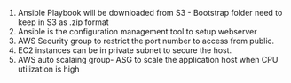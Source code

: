 1. Ansible Playbook will be downloaded from S3 - Bootstrap folder need to keep in S3 as .zip format
2. Ansible is the configuration management tool to setup webserver
3. AWS Security group to restrict the port number to access from public.
4. EC2 instances can be in private subnet to secure the host.
5. AWS auto scalaing group- ASG to scale the application host when CPU utilization is high 